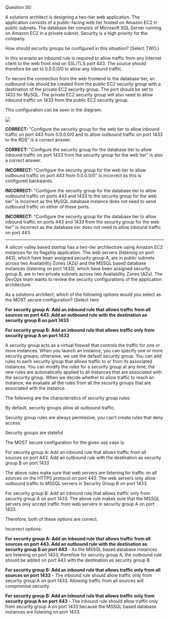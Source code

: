 Question 30:

A solutions architect is designing a two-tier web application. The application consists of a public-facing web tier hosted on Amazon EC2 in public subnets. The database tier consists of Microsoft SQL Server running on Amazon EC2 in a private subnet. Security is a high priority for the company.

How should security groups be configured in this situation? (Select TWO.)


In this scenario an inbound rule is required to allow traffic from any internet client to the web front end on SSL/TLS port 443. The source should therefore be set to 0.0.0.0/0 to allow any inbound traffic.

To secure the connection from the web frontend to the database tier, an outbound rule should be created from the public EC2 security group with a destination of the private EC2 security group. The port should be set to 1433 for MySQL. The private EC2 security group will also need to allow inbound traffic on 1433 from the public EC2 security group.

This configuration can be seen in the diagram:

![](https://img-c.udemycdn.com/redactor/raw/2020-05-21_01-31-06-6dcaf8d88c9ec27f837343a0ae2630f9.jpg)

**CORRECT:** "Configure the security group for the web tier to allow inbound traffic on port 443 from 0.0.0.0/0 and to allow outbound traffic on port 1433 to the RDS" is a correct answer.

**CORRECT:** "Configure the security group for the database tier to allow inbound traffic on port 1433 from the security group for the web tier" is also a correct answer.

**INCORRECT:** "Configure the security group for the web tier to allow outbound traffic on port 443 from 0.0.0.0/0" is incorrect as this is configured backwards.

**INCORRECT:** "Configure the security group for the database tier to allow outbound traffic on ports 443 and 1433 to the security group for the web tier" is incorrect as the MySQL database instance does not need to send outbound traffic on either of these ports.

**INCORRECT:** "Configure the security group for the database tier to allow inbound traffic on ports 443 and 1433 from the security group for the web tier" is incorrect as the database tier does not need to allow inbound traffic on port 443.



---


A silicon valley based startup has a two-tier architecture using Amazon EC2 instances for its flagship application. The web servers (listening on port 443), which have been assigned security group A, are in public subnets across two Availability Zones (AZs) and the MSSQL based database instances (listening on port 1433), which have been assigned security group B, are in two private subnets across two Availability Zones (AZs). The DevOps team wants to review the security configurations of the application architecture.

As a solutions architect, which of the following options would you select as the MOST secure configuration? (Select two)



**For security group A: Add an inbound rule that allows traffic from all sources on port 443. Add an outbound rule with the destination as security group B on port 1433**

**For security group B: Add an inbound rule that allows traffic only from security group A on port 1433**

A security group acts as a virtual firewall that controls the traffic for one or more instances. When you launch an instance, you can specify one or more security groups; otherwise, we use the default security group. You can add rules to each security group that allows traffic to or from its associated instances. You can modify the rules for a security group at any time; the new rules are automatically applied to all instances that are associated with the security group. When we decide whether to allow traffic to reach an instance, we evaluate all the rules from all the security groups that are associated with the instance.

The following are the characteristics of security group rules:

By default, security groups allow all outbound traffic.

Security group rules are always permissive; you can't create rules that deny access.

Security groups are stateful

The MOST secure configuration for the given use case is:

For security group A: Add an inbound rule that allows traffic from all sources on port 443. Add an outbound rule with the destination as security group B on port 1433

The above rules make sure that web servers are listening for traffic on all sources on the HTTPS protocol on port 443. The web servers only allow outbound traffic to MSSQL servers in Security Group B on port 1433.

For security group B: Add an inbound rule that allows traffic only from security group A on port 1433. The above rule makes sure that the MSSQL servers only accept traffic from web servers in security group A on port 1433.

Therefore, both of these options are correct.

Incorrect options:

**For security group A: Add an inbound rule that allows traffic from all sources on port 443. Add an outbound rule with the destination as security group B on port 443** - As the MSSQL based database instances are listening on port 1433, therefore for security group A, the outbound rule should be added on port 443 with the destination as security group B.

**For security group B: Add an inbound rule that allows traffic only from all sources on port 1433** - The inbound rule should allow traffic only from security group A on port 1433. Allowing traffic from all sources will compromise security.

**For security group B: Add an inbound rule that allows traffic only from security group A on port 443** - The inbound rule should allow traffic only from security group A on port 1433 because the MSSQL based database instances are listening on port 1433.


